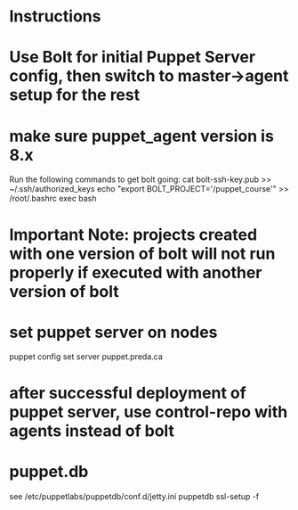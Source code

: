 # Instructions
# Use Bolt for initial Puppet Server config, then switch to master->agent setup for the rest
# make sure puppet_agent version is 8.x
Run the following commands to get bolt going:
cat bolt-ssh-key.pub >> ~/.ssh/authorized_keys
echo "export BOLT_PROJECT='/puppet_course'" >> /root/.bashrc
exec bash
# **Important Note: projects created with one version of bolt will not run properly if executed with another version of bolt**
# set puppet server on nodes
puppet config set server puppet.preda.ca
# after successful deployment of puppet server, use control-repo with agents instead of bolt
# puppet.db
see /etc/puppetlabs/puppetdb/conf.d/jetty.ini
puppetdb ssl-setup -f